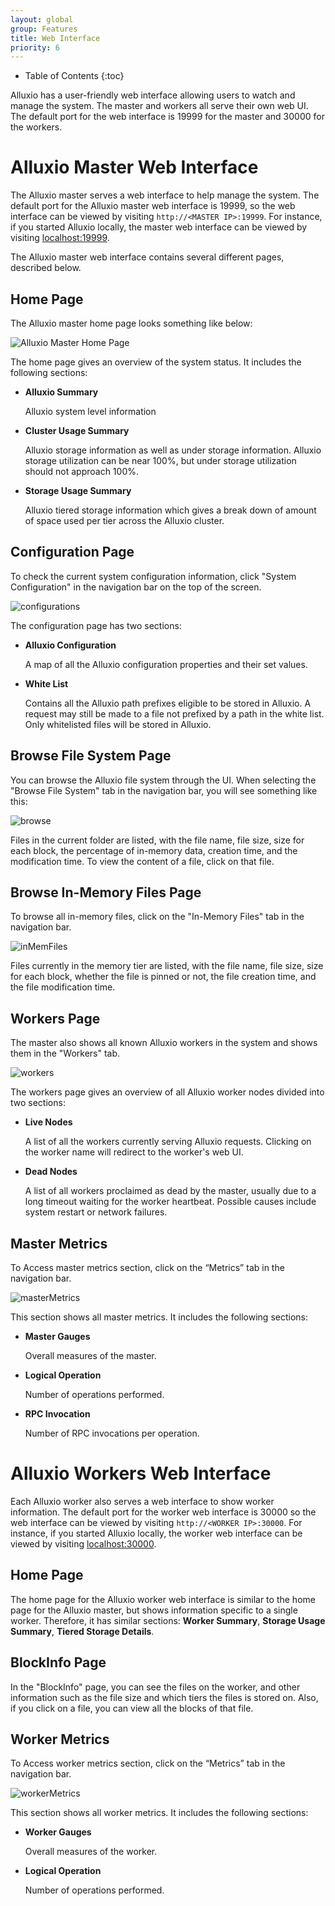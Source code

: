 ```yaml
---
layout: global
group: Features
title: Web Interface
priority: 6
---
```


* Table of Contents
{:toc}

Alluxio has a user-friendly web interface allowing users to watch and manage the system. The master
and workers all serve their own web UI. The default port for the web interface is 19999 for the
master and 30000 for the workers.

# Alluxio Master Web Interface

The Alluxio master serves a web interface to help manage the system. The default port for the
Alluxio master web interface is 19999, so the web interface can be viewed by visiting
`http://<MASTER IP>:19999`. For instance, if you started Alluxio locally, the master web interface 
can be viewed by visiting [localhost:19999](http://localhost:19999).

The Alluxio master web interface contains several different pages, described below.

## Home Page

The Alluxio master home page looks something like below:

![Alluxio Master Home Page]({{site.data.img.screenshot_overview}})

The home page gives an overview of the system status. It includes the following sections:

* **Alluxio Summary**

    Alluxio system level information

* **Cluster Usage Summary**

    Alluxio storage information as well as under storage information. Alluxio storage utilization
    can be near 100%, but under storage utilization should not approach 100%.

* **Storage Usage Summary**

    Alluxio tiered storage information which gives a break down of amount of space used per tier
    across the Alluxio cluster.

## Configuration Page

To check the current system configuration information, click "System Configuration" in the 
navigation bar on the top of the screen.

![configurations]({{site.data.img.screenshot_systemConfiguration}})

The configuration page has two sections:

* **Alluxio Configuration**

    A map of all the Alluxio configuration properties and their set values.

* **White List**

    Contains all the Alluxio path prefixes eligible to be stored in Alluxio. A request may still be
    made to a file not prefixed by a path in the white list. Only whitelisted files will be stored
    in Alluxio.

## Browse File System Page

You can browse the Alluxio file system through the UI. When selecting the "Browse File System" tab
in the navigation bar, you will see something like this:

![browse]({{site.data.img.screenshot_browseFileSystem}})

Files in the current folder are listed, with the file name, file size, size for each block, the
percentage of in-memory data, creation time, and the modification time. To view the content of a
file, click on that file.

## Browse In-Memory Files Page

To browse all in-memory files, click on the "In-Memory Files" tab in the navigation bar.

![inMemFiles]({{site.data.img.screenshot_inMemoryFiles}})

Files currently in the memory tier are listed, with the file name, file size, size for each block,
whether the file is pinned or not, the file creation time, and the file modification time.

## Workers Page

The master also shows all known Alluxio workers in the system and shows them in the "Workers" tab.

![workers]({{site.data.img.screenshot_workers}})

The workers page gives an overview of all Alluxio worker nodes divided into two sections:

* **Live Nodes**

    A list of all the workers currently serving Alluxio requests. Clicking on the worker name will
    redirect to the worker's web UI.

* **Dead Nodes**

    A list of all workers proclaimed as dead by the master, usually due to a long timeout waiting
    for the worker heartbeat. Possible causes include system restart or network failures.
    
## Master Metrics 

To Access master metrics section, click on the “Metrics” tab in the navigation bar.

![masterMetrics]({{site.data.img.screenshot_masterMetrics}})

This section shows all master metrics. It includes the following sections:

* **Master Gauges**

    Overall measures of the master.

* **Logical Operation**

    Number of operations performed.

* **RPC Invocation**

    Number of RPC invocations per operation.

# Alluxio Workers Web Interface

Each Alluxio worker also serves a web interface to show worker information. The default port for the
worker web interface is 30000 so the web interface can be viewed by visiting
`http://<WORKER IP>:30000`. For instance, if you started Alluxio locally, the worker web interface
can  be viewed by visiting [localhost:30000](http://localhost:30000).

## Home Page

The home page for the Alluxio worker web interface is similar to the home page for the Alluxio
master, but shows information specific to a single worker. Therefore, it has similar sections:
**Worker Summary**, **Storage Usage Summary**, **Tiered Storage Details**.

## BlockInfo Page

In the "BlockInfo" page, you can see the files on the worker, and other information such as the 
file size and which tiers the files is stored on. Also, if you click on a file, you can view all 
the blocks of that file.

## Worker Metrics 

To Access worker metrics section, click on the “Metrics” tab in the navigation bar.

![workerMetrics]({{site.data.img.screenshot_workerMetrics}})

This section shows all worker metrics. It includes the following sections:

* **Worker Gauges**

    Overall measures of the worker.

* **Logical Operation**

    Number of operations performed.
